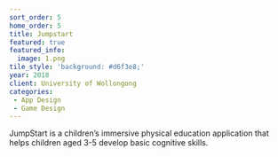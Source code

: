 ```yaml
---
sort_order: 5
home_order: 5
title: Jumpstart
featured: true
featured_info:
  image: 1.png
tile_style: 'background: #d6f3e8;'
year: 2018
client: University of Wollongong
categories:
 - App Design
 - Game Design
---
```


JumpStart is a children’s immersive physical education application that helps children aged 3-5 develop basic cognitive skills.
